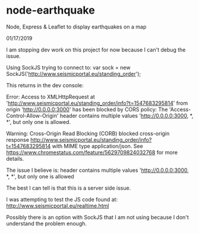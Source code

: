 # node-earthquake
Node, Express &amp; Leaflet to display earthquakes on a map

01/17/2019

I am stopping dev work on this project for now because I can't debug the issue.

Using SockJS trying to connect to: var sock = new SockJS('http://www.seismicportal.eu/standing_order');

This returns in the dev console:

Error:
Access to XMLHttpRequest at 'http://www.seismicportal.eu/standing_order/info?t=1547683295814' from origin 'http://0.0.0.0:3000' has been blocked by CORS policy: The 'Access-Control-Allow-Origin' header contains multiple values 'http://0.0.0.0:3000, *, *', but only one is allowed.

Warning:
Cross-Origin Read Blocking (CORB) blocked cross-origin response http://www.seismicportal.eu/standing_order/info?t=1547683295814 with MIME type application/json. See https://www.chromestatus.com/feature/5629709824032768 for more details.

The issue I believe is: 
header contains multiple values 'http://0.0.0.0:3000, *, *', but only one is allowed

The best I can tell is that this is a server side issue.

I was attempting to test the JS code found at: http://www.seismicportal.eu/realtime.html

Possibly there is an option with SockJS that I am not using because I don't understand the problem enough.

